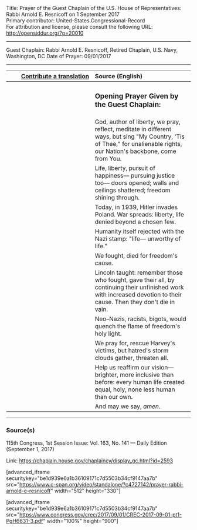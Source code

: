 <html>
<head></head>
<body>
Title: Prayer of the Guest Chaplain of the U.S. House of Representatives: Rabbi Arnold E. Resnicoff on 1 September 2017<br />
Primary contributor: United-States.Congressional-Record<br />
For attribution and license, please consult the following URL: <a href="http://opensiddur.org/?p=20010">http://opensiddur.org/?p=20010</a>
<p />
<hr />

Guest Chaplain: Rabbi Arnold E. Resnicoff, Retired Chaplain, U.S. Navy, Washington, DC
Date of Prayer: 09/01/2017

<hr />

<table style="margin-left: auto;margin-right: auto;" class="draggable">
<thead><tr><th id="x" style="text-align: right;"><a href="/contributing/upload/">Contribute a translation</a></th><th style="text-align: left;">Source (English)</th></tr></thead>
<tbody>
<tr><td style="vertical-align:top;" width="46%">
<div class="liturgy"><span lang="he">

</span></div></td>
 
<td style="vertical-align:top;" width="53%">
<div class="english">
<h3>Opening Prayer Given by the Guest Chaplain:</h3>
</div></td></tr>


<tr><td style="vertical-align:top;" width="46%">
<div class="liturgy"><span lang="he">

</span></div></td>
 
<td style="vertical-align:top;" width="53%">
<div class="english">
God, author of liberty, 
we pray, 
reflect, 
meditate in different ways, 
but sing "My Country, 'Tis of Thee," 
for unalienable rights, 
our Nation's backbone, 
come from You.
</div></td></tr>


<tr><td style="vertical-align:top;" width="46%">
<div class="liturgy"><span lang="he">

</span></div></td>
 
<td style="vertical-align:top;" width="53%">
<div class="english">
Life, 
liberty, 
pursuit of happiness––
pursuing justice too––
doors opened; 
walls and ceilings shattered; 
freedom shining through.
</div></td></tr>


<tr><td style="vertical-align:top;" width="46%">
<div class="liturgy"><span lang="he">

</span></div></td>
 
<td style="vertical-align:top;" width="53%">
<div class="english">
Today, in 1939, 
Hitler invades Poland. 
War spreads: 
liberty, life 
denied beyond a chosen few.
</div></td></tr>


<tr><td style="vertical-align:top;" width="46%">
<div class="liturgy"><span lang="he">

</span></div></td>
 
<td style="vertical-align:top;" width="53%">
<div class="english">
Humanity itself 
rejected with the Nazi stamp: 
"life––
unworthy of life."
</div></td></tr>


<tr><td style="vertical-align:top;" width="46%">
<div class="liturgy"><span lang="he">

</span></div></td>
 
<td style="vertical-align:top;" width="53%">
<div class="english">
We fought, died 
for freedom's cause.
</div></td></tr>


<tr><td style="vertical-align:top;" width="46%">
<div class="liturgy"><span lang="he">

</span></div></td>
 
<td style="vertical-align:top;" width="53%">
<div class="english">
Lincoln taught: 
remember those who fought, 
gave their all, 
by continuing their unfinished work 
with increased devotion to their cause. 
Then they don't die in vain.
</div></td></tr>


<tr><td style="vertical-align:top;" width="46%">
<div class="liturgy"><span lang="he">

</span></div></td>
 
<td style="vertical-align:top;" width="53%">
<div class="english">
Neo–Nazis, 
racists, 
bigots, 
would quench the flame of freedom's 
holy light.
</div></td></tr>


<tr><td style="vertical-align:top;" width="46%">
<div class="liturgy"><span lang="he">

</span></div></td>
 
<td style="vertical-align:top;" width="53%">
<div class="english">
We pray for, 
rescue Harvey's victims, 
but hatred's storm clouds gather, 
threaten all.
</div></td></tr>


<tr><td style="vertical-align:top;" width="46%">
<div class="liturgy"><span lang="he">

</span></div></td>
 
<td style="vertical-align:top;" width="53%">
<div class="english">
Help us reaffirm our vision––
brighter, 
more inclusive than before: 
every human life created equal, 
holy, 
none less human than our own.
</div></td></tr>


<tr><td style="vertical-align:top;" width="46%">
<div class="liturgy"><span lang="he">

</span></div></td>
 
<td style="vertical-align:top;" width="53%">
<div class="english">
And may we say, <em>amen</em>.
</div></td></tr>
</tbody></table>

<hr />

<h3>Source(s)</h3>

115th Congress, 1st Session
Issue: Vol. 163, No. 141 — Daily Edition (September 1, 2017)

Link: <a href="https://chaplain.house.gov/chaplaincy/display_gc.html?id=2593">https://chaplain.house.gov/chaplaincy/display_gc.html?id=2593</a>

[advanced_iframe securitykey="be1d939e6a1b36109171c7d5503b34cf9147aa7b" src="https://www.c-span.org/video/standalone/?c4727142/prayer-rabbi-arnold-e-resnicoff" width="512" height="330"]

[advanced_iframe securitykey="be1d939e6a1b36109171c7d5503b34cf9147aa7b" src="https://www.congress.gov/crec/2017/09/01/CREC-2017-09-01-pt1-PgH6631-3.pdf" width="100%" height="900"]
</body>
</html>